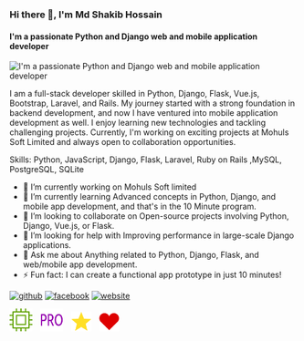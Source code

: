 ### Hi there 👋,  I'm Md Shakib Hossain
#### I'm a passionate Python and Django web and mobile application developer
![I'm a passionate Python and Django web and mobile application developer](https://arturssmirnovs.github.io/github-profile-readme-generator/images/banner.png)

I am a full-stack developer skilled in Python, Django, Flask, Vue.js, Bootstrap, Laravel, and Rails. My journey started with a strong foundation in backend development, and now I have ventured into mobile application development as well. I enjoy learning new technologies and tackling challenging projects. Currently, I'm working on exciting projects at Mohuls Soft Limited and always open to collaboration opportunities.

Skills: Python, JavaScript, Django, Flask, Laravel, Ruby on Rails ,MySQL, PostgreSQL, SQLite

- 🔭 I’m currently working on Mohuls Soft limited 
- 🌱 I’m currently learning Advanced concepts in Python, Django, and mobile app development, and that's in the 10 Minute program. 
- 👯 I’m looking to collaborate on Open-source projects involving Python, Django, Vue.js, or Flask. 
- 🤔 I’m looking for help with  Improving performance in large-scale Django applications. 
- 💬 Ask me about Anything related to Python, Django, Flask, and web/mobile app development. 
- ⚡ Fun fact: I can create a functional app prototype in just 10 minutes! 


[<img src='https://cdn.jsdelivr.net/npm/simple-icons@3.0.1/icons/github.svg' alt='github' height='40'>](https://github.com/https://github.com/mdshakibhossai)  [<img src='https://cdn.jsdelivr.net/npm/simple-icons@3.0.1/icons/facebook.svg' alt='facebook' height='40'>](https://www.facebook.com/https://www.facebook.com/profile.php?id=61558444672754&mibextid=ZbWKwL)  [<img src='https://cdn.jsdelivr.net/npm/simple-icons@3.0.1/icons/icloud.svg' alt='website' height='40'>](https://git-shakib.github.io/my/)  

<a href='https://docs.github.com/en/developers'><img src='https://raw.githubusercontent.com/acervenky/animated-github-badges/master/assets/devbadge.gif' width='40' height='40'></a> <a href='https://github.com/pricing'><img src='https://raw.githubusercontent.com/acervenky/animated-github-badges/master/assets/pro.gif' width='40' height='40'></a> <a href='https://stars.github.com/'><img src='https://raw.githubusercontent.com/acervenky/animated-github-badges/master/assets/starbadge.gif' width='35' height='35'></a> <a href='https://docs.github.com/en/github/supporting-the-open-source-community-with-github-sponsors'><img src='https://raw.githubusercontent.com/acervenky/animated-github-badges/master/assets/sponsorbadge.gif' width='35' height='35'></a> 

